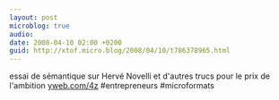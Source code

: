 ```yaml
---
layout: post
microblog: true
audio: 
date: 2008-04-10 02:00 +0200
guid: http://xtof.micro.blog/2008/04/10/t786378965.html
---
```

essai de sémantique sur Hervé Novelli et d'autres trucs pour le prix de l'ambition [yweb.com/4z](http://yweb.com/4z) #entrepreneurs #microformats
